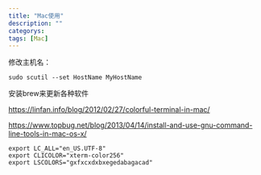 ```yaml
---
title: "Mac使用"
description: ""
categorys: 
tags: [Mac]
---
```



修改主机名：

    sudo scutil --set HostName MyHostName

安装brew来更新各种软件

<https://linfan.info/blog/2012/02/27/colorful-terminal-in-mac/>

<https://www.topbug.net/blog/2013/04/14/install-and-use-gnu-command-line-tools-in-mac-os-x/>


    export LC_ALL="en_US.UTF-8"
    export CLICOLOR="xterm-color256"
    export LSCOLORS="gxfxcxdxbxegedabagacad"

